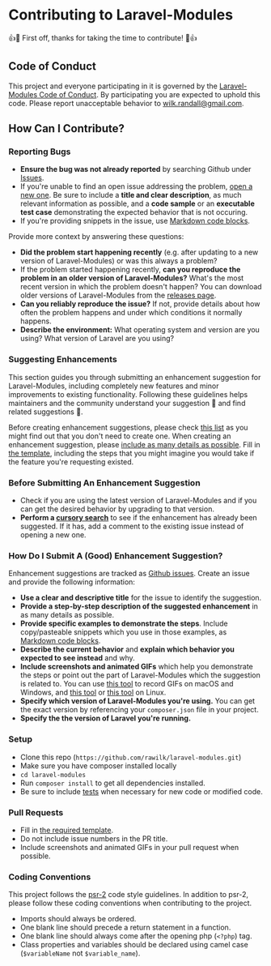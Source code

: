 # Contributing to Laravel-Modules

👍🎉 First off, thanks for taking the time to contribute! 🎉👍

## Code of Conduct

This project and everyone participating in it is governed by the [Laravel-Modules Code of Conduct](CODE_OF_CONDUCT.md). By participating
you are expected to uphold this code. Please report unacceptable behavior to [wilk.randall@gmail.com](mailto:wilk.randall@gmail.com).

## How Can I Contribute?

### Reporting Bugs

- **Ensure the bug was not already reported** by searching Github under [Issues](https://github.com/rawilk/laravel-modules/issues).
- If you're unable to find an open issue addressing the problem, [open a new one](https://github.com/rawilk/laravel-modules/issues/new). Be
sure to include a **title and clear description**, as much relevant information as possible, and a **code sample** or an **executable test case**
demonstrating the expected behavior that is not occuring.
- If you're providing snippets in the issue, use [Markdown code blocks](https://help.github.com/articles/markdown-basics/#multiple-lines).

Provide more context by answering these questions:

- **Did the problem start happening recently** (e.g. after updating to a new version of Laravel-Modules) or was this always a problem?
- If the problem started happening recently, **can you reproduce the problem in an older version of Laravel-Modules?** What's the most recent
version in which the problem doesn't happen? You can download older versions of Laravel-Modules from the [releases page](https://github.com/rawilk/laravel-modules/releases).
- **Can you reliably reproduce the issue?** If not, provide details about how often  the problem happens and under which conditions
it normally happens.
- **Describe the environment:** What operating system and version are you using? What version of Laravel are you using?

### Suggesting Enhancements

This section guides you through submitting an enhancement suggestion for Laravel-Modules, including completely new features and minor improvements
to existing functionality. Following these guidelines helps maintainers and the community understand your suggestion :pencil: and find related
suggestions :mag_right:.

Before creating enhancement suggestions, please check [this list](#before-submitting-an-enhancement-suggestion) as you might find
out that you don't need to create one. When creating an enhancement suggestion, please [include as many details as possible](#how-do-i-submit-a-good-enhancement-suggestion).
Fill in [the template](https://github.com/rawilk/laravel-modules/blob/master/.github/ISSUE_TEMPLATE.md), including the steps that you might imagine
you would take if the feature you're requesting existed.

### Before Submitting An Enhancement Suggestion
- Check if you are using the latest version of Laravel-Modules and if you can get the desired behavior by upgrading to that version.
- **Perform a [cursory search](https://github.com/rawilk/laravel-modules/issues?utf8=%E2%9C%93&q=+is%3Aissue+label%3Aenhancement+)**
to see if the enhancement has already been suggested. If it has, add a comment to the existing issue instead of opening a new one.

### How Do I Submit A (Good) Enhancement Suggestion?

Enhancement suggestions are tracked as [Github issues](https://guides.github.com/features/issues). Create an issue and provide
the following information:

- **Use a clear and descriptive title** for the issue to identify the suggestion.
- **Provide a step-by-step description of the suggested enhancement** in as many details as possible.
- **Provide specific examples to demonstrate the steps**. Include copy/pasteable snippets which you use in those examples, as 
[Markdown code blocks](https://help.github.com/articles/markdown-basics/#multiple-lines).
- **Describe the current behavior** and **explain which behavior you expected to see instead** and why.
- **Include screenshots and animated GIFs** which help you demonstrate the steps or point out the part of Laravel-Modules
which the suggestion is related to. You can use [this tool](https://www.cockos.com/licecap/) to record GIFs on macOS and Windows, and 
[this tool](https://github.com/colinkeenan/silentcast) or [this tool](https://github.com/GNONE/byzanz) on Linux.
- **Specify which version of Laravel-Modules you're using.** You can get the exact version by referencing your `composer.json` file in your project.
- **Specify the the version of Laravel you're running.**

### Setup

- Clone this repo (`https://github.com/rawilk/laravel-modules.git`)
- Make sure you have composer installed locally
- `cd laravel-modules`
- Run `composer install` to get all dependencies installed.
- Be sure to include [tests](https://phpunit.readthedocs.io/en/7.1/) when necessary for new code or modified code.

### Pull Requests

- Fill in [the required template](https://github.com/rawilk/laravel-modules/blob/master/.github/PULL_REQUEST_TEMPLATE.md).
- Do not include issue numbers in the PR title.
- Include screenshots and animated GIFs in your pull request when possible.

### Coding Conventions

This project follows the [psr-2](https://www.php-fig.org/psr/psr-2/) code style guidelines. In addition to
psr-2, please follow these coding conventions when contributing to the project.

- Imports should always be ordered.
- One blank line should precede a return statement in a function.
- One blank line should always come after the opening php (`<?php`) tag.
- Class properties and variables should be declared using camel case (`$variableName` not `$variable_name`).